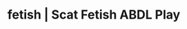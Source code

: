 ---
categories:
- Real Couples
- Latex Fetish
- Slow Burn
- Mindful Kink
- Digital Dominance
image: /assets/images/1747714220481.jpg
layout: post
schema:
  description: Premium adult content featuring ABDL Play, Scat Fetish. High-quality
    images with sensual themes.
  keywords:
  - Alt Romance
  - ABDL Play
  - Alt Aesthetic
  - POV Erotica
  - Latex Fetish
  - Self-Pleasure
  - Scat Fetish
  name: 1747714220481 | ABDL Play Scat Fetish
  type: VisualArtwork
seo:
  description: Featured content with sensual ABDL Play, Scat Fetish. HD images available.
  keywords: ABDL Play, Scat Fetish
  og_image: /assets/images/1747714220481.jpg
  schema_type: VisualArtwork
tags:
- '#fetish'
- ABDL Play
- Scat Fetish
title: fetish | Scat Fetish ABDL Play
---